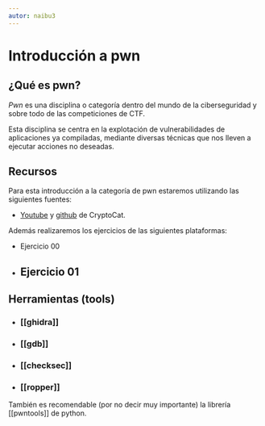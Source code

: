```yaml
---
autor: naibu3
---
```


# Introducción a pwn

## ¿Qué es pwn?

*Pwn* es una disciplina o categoría dentro del mundo de la ciberseguridad y sobre todo de las competiciones de CTF.

Esta disciplina se centra en la explotación de vulnerabilidades de aplicaciones ya compiladas, mediante diversas técnicas que nos lleven a ejecutar acciones no deseadas.

## Recursos

Para esta introducción a la categoría de pwn estaremos utilizando las siguientes fuentes:

- [Youtube](https://www.youtube.com/watch?v=wa3sMSdLyHw&list=PLHUKi1UlEgOIc07Rfk2Jgb5fZbxDPec94) y [github](https://github.com/Crypto-Cat) de CryptoCat.

Además realizaremos los ejercicios de las siguientes plataformas:

- Ejercicio 00
- Ejercicio 01
	- 


## Herramientas (tools)

- ### [[ghidra]]
- ### [[gdb]]
- ### [[checksec]]
- ### [[ropper]]

También es recomendable (por no decir muy importante) la librería [[pwntools]] de python.